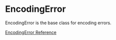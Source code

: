 # EncodingError

EncodingError is the base class for encoding errors.

[EncodingError Reference](https://ruby-doc.org/core-2.5.0/EncodingError.html)
